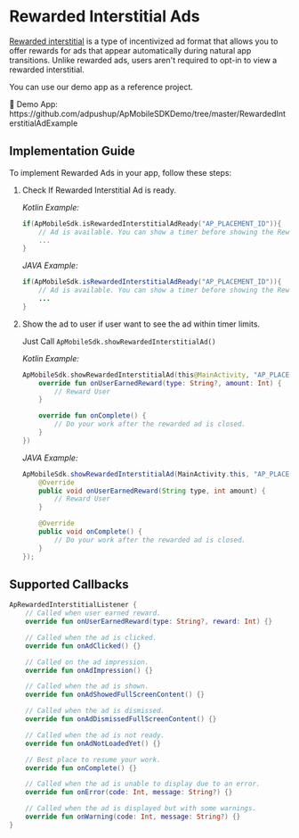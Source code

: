 # Rewarded Interstitial Ads

[Rewarded interstitial](https://support.google.com/admanager/answer/7386053) is a type of incentivized ad format that allows you to offer rewards for ads that appear automatically during natural app transitions. Unlike rewarded ads, users aren't required to opt-in to view a rewarded interstitial.

You can use our demo app as a reference project.

<aside>
📎 Demo App: https://github.com/adpushup/ApMobileSDKDemo/tree/master/RewardedInterstitialAdExample

</aside>

## Implementation Guide

To implement Rewarded Ads in your app, follow these steps:

1. Check If Rewarded Interstitial Ad is ready.
  
    *Kotlin Example:*
    
    ```kotlin
    if(ApMobileSdk.isRewardedInterstitialAdReady("AP_PLACEMENT_ID")){
    	// Ad is available. You can show a timer before showing the Rewarded Interstitial Ad.
    	...
    }
    ```
    
    *JAVA Example:*
    
    ```java
    if(ApMobileSdk.isRewardedInterstitialAdReady("AP_PLACEMENT_ID")){
    	// Ad is available. You can show a timer before showing the Rewarded Interstitial Ad.
    	...
    }
    ```

2. Show the ad to user if user want to see the ad within timer limits.

	Just Call `ApMobileSdk.showRewardedInterstitialAd()` 

	*Kotlin Example:*

	```kotlin
	ApMobileSdk.showRewardedInterstitialAd(this@MainActivity, "AP_PLACEMENT_ID", object : ApRewardedListener{
		override fun onUserEarnedReward(type: String?, amount: Int) {
			// Reward User
		}

		override fun onComplete() {
			// Do your work after the rewarded ad is closed.
		}
	})
	```

	*JAVA Example:*

	```java
	ApMobileSdk.showRewardedInterstitialAd(MainActivity.this, "AP_PLACEMENT_ID", new ApRewardedListener() {
		@Override
		public void onUserEarnedReward(String type, int amount) {
			// Reward User
		}

		@Override
		public void onComplete() {
			// Do your work after the rewarded ad is closed.
		}
	});
	```

## Supported Callbacks

```kotlin
ApRewardedInterstitialListener {
	// Called when user earned reward.
	override fun onUserEarnedReward(type: String?, reward: Int) {}

	// Called when the ad is clicked.
	override fun onAdClicked() {}

	// Called on the ad impression.
	override fun onAdImpression() {}

	// Called when the ad is shown.
	override fun onAdShowedFullScreenContent() {}

	// Called when the ad is dismissed.
	override fun onAdDismissedFullScreenContent() {}

	// Called when the ad is not ready.
	override fun onAdNotLoadedYet() {}

	// Best place to resume your work.
	override fun onComplete() {}

	// Called when the ad is unable to display due to an error.
	override fun onError(code: Int, message: String?) {}

	// Called when the ad is displayed but with some warnings.
	override fun onWarning(code: Int, message: String?) {}
}
```
